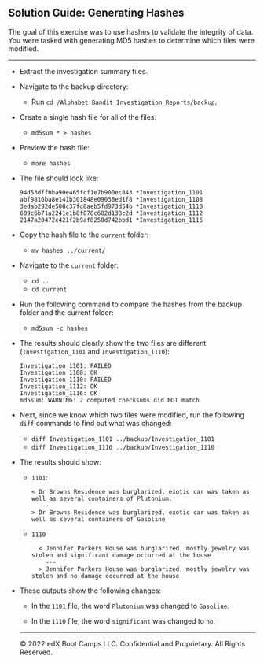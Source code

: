 ## Solution Guide: Generating Hashes

The goal of this exercise was to use hashes to validate the integrity of data. You were tasked with generating MD5 hashes to determine which files were modified.

---

- Extract the investigation summary files.

- Navigate to the backup directory:

  - Run `cd /Alphabet_Bandit_Investigation_Reports/backup`.
         
- Create a single hash file for all of the files:

  - `md5sum * > hashes`
      
- Preview the hash file:

    - `more hashes`
      
- The file should look like:

  ```    
  94d53dff0ba90e465fcf1e7b900ec843 *Investigation_1101
  abf9816ba8e141b301848e09038ed1f8 *Investigation_1108
  3edab292de508c37fc8aeb5fd973d54b *Investigation_1110
  609c6b71a2241e1b8f878c682d138c2d *Investigation_1112
  2147a20472c421f2b9af8250d742bbd1 *Investigation_1116
  ```

- Copy the hash file to the `current` folder:

   - `mv hashes ../current/`
    
- Navigate to the `current` folder:

  - `cd ..`
  - `cd current`
      
- Run the following command to compare the hashes from the backup folder and the current folder:

  - `md5sum -c hashes`
      
- The results should clearly show the two files are different (`Investigation_1101` and `Investigation_1110`):
 
  ```
  Investigation_1101: FAILED
  Investigation_1108: OK
  Investigation_1110: FAILED
  Investigation_1112: OK
  Investigation_1116: OK
  md5sum: WARNING: 2 computed checksums did NOT match
  ```
          
- Next, since we know which two files were modified, run the following `diff` commands to find out what was changed:

  - `diff Investigation_1101 ../backup/Investigation_1101`
  - `diff Investigation_1110 ../backup/Investigation_1110`
           
- The results should show:

  - `1101`:
      ```
      < Dr Browns Residence was burglarized, exotic car was taken as well as several containers of Plutonium.
        ---
      > Dr Browns Residence was burglarized, exotic car was taken as well as several containers of Gasoline
      ```
  - `1110`

    ```
      < Jennifer Parkers House was burglarized, mostly jewelry was stolen and significant damage occurred at the house
        ---
      > Jennifer Parkers House was burglarized, mostly jewelry was stolen and no damage occurred at the house
    ```      

- These outputs show the following changes:

  - In the `1101` file, the word  `Plutonium` was changed to `Gasoline`.
  
  - In the `1110` file, the word  `significant` was changed to `no`.

  ---
  
   © 2022 edX Boot Camps LLC. Confidential and Proprietary. All Rights Reserved.
